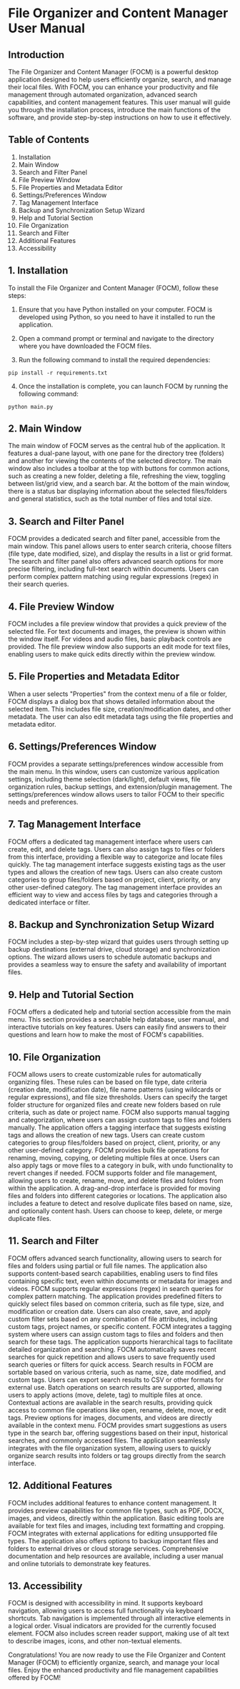 # File Organizer and Content Manager User Manual

## Introduction
The File Organizer and Content Manager (FOCM) is a powerful desktop application designed to help users efficiently organize, search, and manage their local files. With FOCM, you can enhance your productivity and file management through automated organization, advanced search capabilities, and content management features. This user manual will guide you through the installation process, introduce the main functions of the software, and provide step-by-step instructions on how to use it effectively.

## Table of Contents
1. Installation
2. Main Window
3. Search and Filter Panel
4. File Preview Window
5. File Properties and Metadata Editor
6. Settings/Preferences Window
7. Tag Management Interface
8. Backup and Synchronization Setup Wizard
9. Help and Tutorial Section
10. File Organization
11. Search and Filter
12. Additional Features
13. Accessibility

## 1. Installation
To install the File Organizer and Content Manager (FOCM), follow these steps:

1. Ensure that you have Python installed on your computer. FOCM is developed using Python, so you need to have it installed to run the application.

2. Open a command prompt or terminal and navigate to the directory where you have downloaded the FOCM files.

3. Run the following command to install the required dependencies:

```
pip install -r requirements.txt
```

4. Once the installation is complete, you can launch FOCM by running the following command:

```
python main.py
```

## 2. Main Window
The main window of FOCM serves as the central hub of the application. It features a dual-pane layout, with one pane for the directory tree (folders) and another for viewing the contents of the selected directory. The main window also includes a toolbar at the top with buttons for common actions, such as creating a new folder, deleting a file, refreshing the view, toggling between list/grid view, and a search bar. At the bottom of the main window, there is a status bar displaying information about the selected files/folders and general statistics, such as the total number of files and total size.

## 3. Search and Filter Panel
FOCM provides a dedicated search and filter panel, accessible from the main window. This panel allows users to enter search criteria, choose filters (file type, date modified, size), and display the results in a list or grid format. The search and filter panel also offers advanced search options for more precise filtering, including full-text search within documents. Users can perform complex pattern matching using regular expressions (regex) in their search queries.

## 4. File Preview Window
FOCM includes a file preview window that provides a quick preview of the selected file. For text documents and images, the preview is shown within the window itself. For videos and audio files, basic playback controls are provided. The file preview window also supports an edit mode for text files, enabling users to make quick edits directly within the preview window.

## 5. File Properties and Metadata Editor
When a user selects "Properties" from the context menu of a file or folder, FOCM displays a dialog box that shows detailed information about the selected item. This includes file size, creation/modification dates, and other metadata. The user can also edit metadata tags using the file properties and metadata editor.

## 6. Settings/Preferences Window
FOCM provides a separate settings/preferences window accessible from the main menu. In this window, users can customize various application settings, including theme selection (dark/light), default views, file organization rules, backup settings, and extension/plugin management. The settings/preferences window allows users to tailor FOCM to their specific needs and preferences.

## 7. Tag Management Interface
FOCM offers a dedicated tag management interface where users can create, edit, and delete tags. Users can also assign tags to files or folders from this interface, providing a flexible way to categorize and locate files quickly. The tag management interface suggests existing tags as the user types and allows the creation of new tags. Users can also create custom categories to group files/folders based on project, client, priority, or any other user-defined category. The tag management interface provides an efficient way to view and access files by tags and categories through a dedicated interface or filter.

## 8. Backup and Synchronization Setup Wizard
FOCM includes a step-by-step wizard that guides users through setting up backup destinations (external drive, cloud storage) and synchronization options. The wizard allows users to schedule automatic backups and provides a seamless way to ensure the safety and availability of important files.

## 9. Help and Tutorial Section
FOCM offers a dedicated help and tutorial section accessible from the main menu. This section provides a searchable help database, user manual, and interactive tutorials on key features. Users can easily find answers to their questions and learn how to make the most of FOCM's capabilities.

## 10. File Organization
FOCM allows users to create customizable rules for automatically organizing files. These rules can be based on file type, date criteria (creation date, modification date), file name patterns (using wildcards or regular expressions), and file size thresholds. Users can specify the target folder structure for organized files and create new folders based on rule criteria, such as date or project name. FOCM also supports manual tagging and categorization, where users can assign custom tags to files and folders manually. The application offers a tagging interface that suggests existing tags and allows the creation of new tags. Users can create custom categories to group files/folders based on project, client, priority, or any other user-defined category. FOCM provides bulk file operations for renaming, moving, copying, or deleting multiple files at once. Users can also apply tags or move files to a category in bulk, with undo functionality to revert changes if needed. FOCM supports folder and file management, allowing users to create, rename, move, and delete files and folders from within the application. A drag-and-drop interface is provided for moving files and folders into different categories or locations. The application also includes a feature to detect and resolve duplicate files based on name, size, and optionally content hash. Users can choose to keep, delete, or merge duplicate files.

## 11. Search and Filter
FOCM offers advanced search functionality, allowing users to search for files and folders using partial or full file names. The application also supports content-based search capabilities, enabling users to find files containing specific text, even within documents or metadata for images and videos. FOCM supports regular expressions (regex) in search queries for complex pattern matching. The application provides predefined filters to quickly select files based on common criteria, such as file type, size, and modification or creation date. Users can also create, save, and apply custom filter sets based on any combination of file attributes, including custom tags, project names, or specific content. FOCM integrates a tagging system where users can assign custom tags to files and folders and then search for these tags. The application supports hierarchical tags to facilitate detailed organization and searching. FOCM automatically saves recent searches for quick repetition and allows users to save frequently used search queries or filters for quick access. Search results in FOCM are sortable based on various criteria, such as name, size, date modified, and custom tags. Users can export search results to CSV or other formats for external use. Batch operations on search results are supported, allowing users to apply actions (move, delete, tag) to multiple files at once. Contextual actions are available in the search results, providing quick access to common file operations like open, rename, delete, move, or edit tags. Preview options for images, documents, and videos are directly available in the context menu. FOCM provides smart suggestions as users type in the search bar, offering suggestions based on their input, historical searches, and commonly accessed files. The application seamlessly integrates with the file organization system, allowing users to quickly organize search results into folders or tag groups directly from the search interface.

## 12. Additional Features
FOCM includes additional features to enhance content management. It provides preview capabilities for common file types, such as PDF, DOCX, images, and videos, directly within the application. Basic editing tools are available for text files and images, including text formatting and cropping. FOCM integrates with external applications for editing unsupported file types. The application also offers options to backup important files and folders to external drives or cloud storage services. Comprehensive documentation and help resources are available, including a user manual and online tutorials to demonstrate key features.

## 13. Accessibility
FOCM is designed with accessibility in mind. It supports keyboard navigation, allowing users to access full functionality via keyboard shortcuts. Tab navigation is implemented through all interactive elements in a logical order. Visual indicators are provided for the currently focused element. FOCM also includes screen reader support, making use of alt text to describe images, icons, and other non-textual elements.

Congratulations! You are now ready to use the File Organizer and Content Manager (FOCM) to efficiently organize, search, and manage your local files. Enjoy the enhanced productivity and file management capabilities offered by FOCM!

```